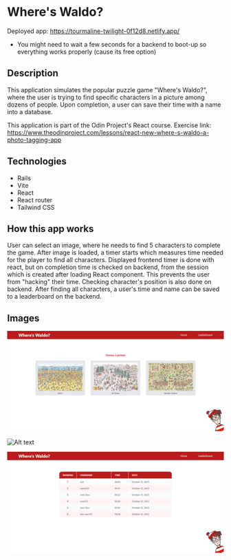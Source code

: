 # Where's Waldo?

Deployed app: https://tourmaline-twilight-0f12d8.netlify.app/

- You might need to wait a few seconds for a backend to boot-up so everything works properly (cause its free option)

## Description

This application simulates the popular puzzle game "Where's Waldo?", where the user is trying to find specific characters in a picture among dozens of people. Upon completion, a user can save their time with a name into a database.

This application is part of the Odin Project's React course. Exercise link: https://www.theodinproject.com/lessons/react-new-where-s-waldo-a-photo-tagging-app

## Technologies

- Rails
- Vite
- React
- React router
- Tailwind CSS

## How this app works

User can select an image, where he needs to find 5 characters to complete the game. After image is loaded, a timer starts which measures time needed for the player to find all characters. Displayed frontend timer is done with react, but on completion time is checked on backend, from the session which is created after loading React component. This prevents the user from "hacking" their time.
Checking character's position is also done on backend.
After finding all characters, a user's time and name can be saved to a leaderboard on the backend.

## Images

![Alt text](README-images/image.png)

![Alt text](README-images/image1.png)

![Alt text](README-images/image2.png)
